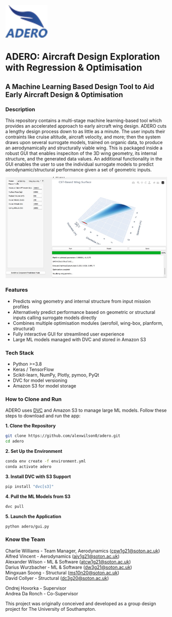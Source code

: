 ![Logo](images/logo.png)
# ADERO: Aircraft Design Exploration with Regression & Optimisation
## A Machine Learning Based Design Tool to Aid Early Aircraft Design & Optimisation


### Description

This repository contains a multi-stage machine learning-based tool which provides an accelerated approach to early aircraft wing design. ADERO cuts a lengthy design process down to as little as a minute. The user inputs their contraints like cruise altitude, aircraft velocity, and more; then the system draws upon several surrogate models, trained on organic data, to produce an aerodynamically and structurally viable wing. This is packaged inside a robust GUI that enables inspeciton of the 3D wing geometry, its internal structure, and the generated data values. An additional functionality in the GUI enables the user to use the individual surrogate models to predict aerodynamic/structural performance given a set of geometric inputs.

![Main GUI](images/gui.png)

### Features

- Predicts wing geometry and internal structure from input mission profiles
- Alternatively predict performance based on geometric or structural inputs calling surrogate models directly
- Combines multiple optimisation modules (aerofoil, wing-box, planform, structural)
- Fully interactive GUI for streamlined user experience
- Large ML models managed with DVC and stored in Amazon S3

### Tech Stack

- Python >=3.8
- Keras / TensorFlow
- Scikit-learn, NumPy, Plotly, pymoo, PyQt 
- DVC for model versioning
- Amazon S3 for model storage

### How to Clone and Run

ADERO uses [DVC](https://dvc.org) and Amazon S3 to manage large ML models. Follow these steps to download and run the app:

**1. Clone the Repository**
```bash  
git clone https://github.com/alexwilson0/adero.git  
cd adero
```
**2. Set Up the Environment**
```bash  
conda env create -f environment.yml  
conda activate adero  
```
**3. Install DVC with S3 Support**
```bash  
pip install "dvc[s3]"  
```
**4. Pull the ML Models from S3**
```bash  
dvc pull  
```
**5. Launch the Application**
```bash  
python adero/gui.py  
```
### Know the Team
Charlie Williams - Team Manager, Aerodynamics (cpw1g21@soton.ac.uk)  
Alfred Vincent - Aerodynamics (ajv1g21@soton.ac.uk)  
Alexander Wilson - ML & Software (atcw1g21@soton.ac.uk)  
Darius Wurzbacher - ML & Software (dw3g21@soton.ac.uk)  
Mingxuan Soong - Structural (ms10n20@soton.ac.uk)  
David Collyer - Structural (dc3g20@soton.ac.uk)

Ondrej Hovorka - Supervisor  
Andrea Da Ronch - Co-Supervisor  

This project was originally conceived and developed as a group design project for The University of Southampton.
